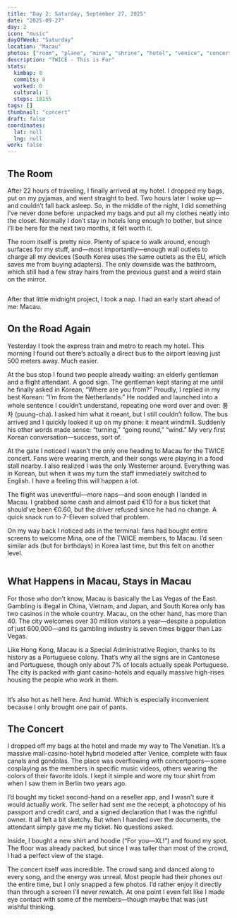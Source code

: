 ```yaml
---
title: "Day 2: Saturday, September 27, 2025"
date: "2025-09-27"
day: 2
icon: "music"
dayOfWeek: "Saturday"
location: "Macau"
photos: ["room", "plane", "mina", "shrine", "hotel", "venice", "concert", "fancy"]
description: "TWICE - This is For"
stats:
  kimbap: 0
  commits: 0
  worked: 0
  cultural: 1
  steps: 18155
tags: []
thumbnail: "concert"
draft: false
coordinates:
  lat: null
  lng: null
work: false
---
```


## The Room

After 22 hours of traveling, I finally arrived at my hotel. I dropped my bags, put on my pyjamas, and went straight to bed. Two hours later I woke up—and couldn’t fall back asleep. So, in the middle of the night, I did something I’ve never done before: unpacked my bags and put all my clothes neatly into the closet. Normally I don’t stay in hotels long enough to bother, but since I’ll be here for the next two months, it felt worth it.

The room itself is pretty nice. Plenty of space to walk around, enough surfaces for my stuff, and—most importantly—enough wall outlets to charge all my devices (South Korea uses the same outlets as the EU, which saves me from buying adapters). The only downside was the bathroom, which still had a few stray hairs from the previous guest and a weird stain on the mirror.

<Img room>

After that little midnight project, I took a nap. I had an early start ahead of me: Macau.

## On the Road Again

Yesterday I took the express train and metro to reach my hotel. This morning I found out there’s actually a direct bus to the airport leaving just 500 meters away. Much easier.

At the bus stop I found two people already waiting: an elderly gentleman and a flight attendant. A good sign. The gentleman kept staring at me until he finally asked in Korean, “Where are you from?” Proudly, I replied in my best Korean: “I’m from the Netherlands.” He nodded and launched into a whole sentence I couldn’t understand, repeating one word over and over: 풍차 (puung-cha). I asked him what it meant, but I still couldn’t follow. The bus arrived and I quickly looked it up on my phone: it meant windmill. Suddenly his other words made sense: “turning,” “going round,” “wind.” My very first Korean conversation—success, sort of.

At the gate I noticed I wasn’t the only one heading to Macau for the TWICE concert. Fans were wearing merch, and their songs were playing in a food stall nearby. I also realized I was the only Westerner around. Everything was in Korean, but when it was my turn the staff immediately switched to English. I have a feeling this will happen a lot.

The flight was uneventful—more naps—and soon enough I landed in Macau. I grabbed some cash and almost paid €10 for a bus ticket that should’ve been €0.60, but the driver refused since he had no change. A quick snack run to 7-Eleven solved that problem. 

On my way back I noticed ads in the terminal: fans had bought entire screens to welcome Mina, one of the TWICE members, to Macau. I’d seen similar ads (but for birthdays) in Korea last time, but this felt on another level.

<Img mina desc="Imagine how much they paid for this">

## What Happens in Macau, Stays in Macau

For those who don’t know, Macau is basically the Las Vegas of the East. Gambling is illegal in China, Vietnam, and Japan, and South Korea only has two casinos in the whole country. Macau, on the other hand, has more than 40. The city welcomes over 30 million visitors a year—despite a population of just 600,000—and its gambling industry is seven times bigger than Las Vegas.

Like Hong Kong, Macau is a Special Administrative Region, thanks to its history as a Portuguese colony. That’s why all the signs are in Cantonese and Portuguese, though only about 7% of locals actually speak Portuguese. The city is packed with giant casino-hotels and equally massive high-rises housing the people who work in them.

<Img hotel desc="This wasn't my hotel by the way">

It’s also hot as hell here. And humid. Which is especially inconvenient because I only brought one pair of pants.

## The Concert

I dropped off my bags at the hotel and made my way to The Venetian. It’s a massive mall-casino-hotel hybrid modeled after Venice, complete with faux canals and gondolas. The place was overflowing with concertgoers—some cosplaying as the members in specific music videos, others wearing the colors of their favorite idols. I kept it simple and wore my tour shirt from when I saw them in Berlin two years ago.

I’d bought my ticket second-hand on a reseller app, and I wasn’t sure it would actually work. The seller had sent me the receipt, a photocopy of his passport and credit card, and a signed declaration that I was the rightful owner. It all felt a bit sketchy. But when I handed over the documents, the attendant simply gave me my ticket. No questions asked.

Inside, I bought a new shirt and hoodie (“For you—XL!”) and found my spot. The floor was already packed, but since I was taller than most of the crowd, I had a perfect view of the stage.

The concert itself was incredible. The crowd sang and danced along to every song, and the energy was unreal. Most people had their phones out the entire time, but I only snapped a few photos. I’d rather enjoy it directly than through a screen I’ll never rewatch. At one point I even felt like I made eye contact with some of the members—though maybe that was just wishful thinking.

<Img fancy desc="Fancy, yoouu~~~">
